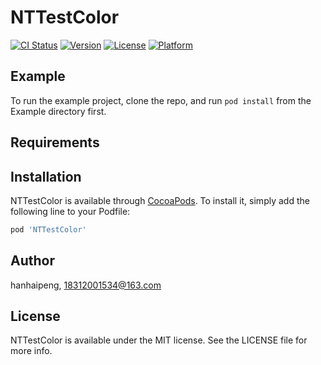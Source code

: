# NTTestColor

[![CI Status](https://img.shields.io/travis/hanhaipeng/NTTestColor.svg?style=flat)](https://travis-ci.org/hanhaipeng/NTTestColor)
[![Version](https://img.shields.io/cocoapods/v/NTTestColor.svg?style=flat)](https://cocoapods.org/pods/NTTestColor)
[![License](https://img.shields.io/cocoapods/l/NTTestColor.svg?style=flat)](https://cocoapods.org/pods/NTTestColor)
[![Platform](https://img.shields.io/cocoapods/p/NTTestColor.svg?style=flat)](https://cocoapods.org/pods/NTTestColor)

## Example

To run the example project, clone the repo, and run `pod install` from the Example directory first.

## Requirements

## Installation

NTTestColor is available through [CocoaPods](https://cocoapods.org). To install
it, simply add the following line to your Podfile:

```ruby
pod 'NTTestColor'
```

## Author

hanhaipeng, 18312001534@163.com

## License

NTTestColor is available under the MIT license. See the LICENSE file for more info.
